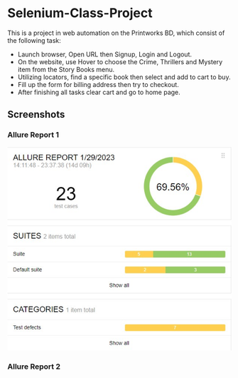 # Selenium-Class-Project

This is a project in web automation on the Printworks BD, which consist of the following task:
- Launch browser, Open URL then Signup, Login and Logout.
- On the website, use Hover to choose the Crime, Thrillers and Mystery item from the Story Books menu.
- Utilizing locators, find a specific book then select and add to cart to buy.
- Fill up the form for billing address then try to checkout.
- After finishing all tasks clear cart and go to home page.


## Screenshots

### Allure Report 1
![](https://github.com/SaidulHaq/Selenium-Class-Project/blob/main/r1.jpg)

### Allure Report 2
![]()
